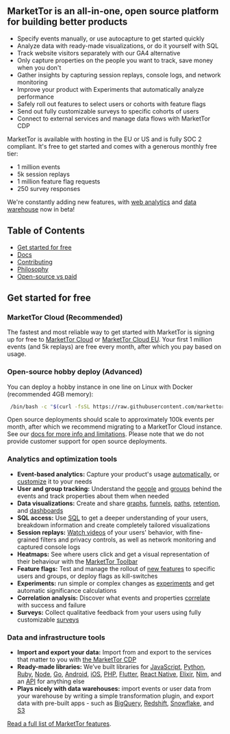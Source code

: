 
## MarketTor is an all-in-one, open source platform for building better products

- Specify events manually, or use autocapture to get started quickly
- Analyze data with ready-made visualizations, or do it yourself with SQL
- Track website visitors separately with our GA4 alternative
- Only capture properties on the people you want to track, save money when you don't
- Gather insights by capturing session replays, console logs, and network monitoring
- Improve your product with Experiments that automatically analyze performance
- Safely roll out features to select users or cohorts with feature flags
- Send out fully customizable surveys to specific cohorts of users
- Connect to external services and manage data flows with MarketTor CDP

MarketTor is available with hosting in the EU or US and is fully SOC 2 compliant. It's free to get started and comes with a generous monthly free tier:
- 1 million events
- 5k session replays
- 1 million feature flag requests
- 250 survey responses

We're constantly adding new features, with <a href="https://markettor.com/docs/web-analytics">web analytics</a> and <a href="https://markettor.com/docs/data-warehouse">data warehouse</a> now in beta!

## Table of Contents

- [Get started for free](#get-started-for-free)
- [Docs](#docs)
- [Contributing](#contributing)
- [Philosophy](#philosophy)
- [Open-source vs paid](#open-source-vs-paid)

## Get started for free

### MarketTor Cloud (Recommended)

The fastest and most reliable way to get started with MarketTor is signing up for free to [MarketTor Cloud](https://us.markettor.com/signup) or [MarketTor Cloud EU](https://eu.markettor.com/signup). Your first 1 million events (and 5k replays) are free every month, after which you pay based on usage.

### Open-source hobby deploy (Advanced)

You can deploy a hobby instance in one line on Linux with Docker (recommended 4GB memory):

 ```bash 
  /bin/bash -c "$(curl -fsSL https://raw.githubusercontent.com/markettor/markettor/HEAD/bin/deploy-hobby)" 
 ``` 

Open source deployments should scale to approximately 100k events per month, after which we recommend migrating to a MarketTor Cloud instance. See our [docs for more info and limitations](https://markettor.com/docs/self-host/open-source/deployment). Please note that we do not provide customer support for open source deployments. 

### Analytics and optimization tools

- **Event-based analytics:** Capture your product's usage [automatically](https://markettor.com/docs/libraries/js#autocapture), or [customize](https://markettor.com/docs/getting-started/install) it to your needs
- **User and group tracking:** Understand the [people](https://markettor.com/manual/persons) and [groups](https://markettor.com/manual/group-analytics) behind the events and track properties about them when needed
- **Data visualizations:** Create and share [graphs](https://markettor.com/docs/features/trends), [funnels](https://markettor.com/docs/features/funnels), [paths](https://markettor.com/docs/features/paths), [retention](https://markettor.com/docs/features/retention), and [dashboards](https://markettor.com/docs/features/dashboards)
- **SQL access:** Use [SQL](https://markettor.com/docs/product-analytics/sql) to get a deeper understanding of your users, breakdown information and create completely tailored visualizations
- **Session replays:** [Watch videos](https://markettor.com/docs/features/session-recording) of your users' behavior, with fine-grained filters and privacy controls, as well as network monitoring and captured console logs
- **Heatmaps:** See where users click and get a visual representation of their behaviour with the [MarketTor Toolbar](https://markettor.com/docs/features/toolbar)
- **Feature flags:** Test and manage the rollout of [new features](https://markettor.com/docs/feature-flags/installation) to specific users and groups, or deploy flags as kill-switches
- **Experiments:** run simple or complex changes as [experiments](https://markettor.com/manual/experimentation) and get automatic significance calculations
- **Correlation analysis:** Discover what events and properties [correlate](https://markettor.com/manual/correlation) with success and failure
- **Surveys:** Collect qualitative feedback from your users using fully customizable [surveys](https://markettor.com/docs/surveys/installation)

### Data and infrastructure tools

- **Import and export your data:** Import from and export to the services that matter to you with [the MarketTor CDP](https://markettor.com/docs/cdp)
- **Ready-made libraries:** We’ve built libraries for [JavaScript](https://markettor.com/docs/libraries/js), [Python](https://markettor.com/docs/libraries/python), [Ruby](https://markettor.com/docs/libraries/ruby), [Node](https://markettor.com/docs/libraries/node), [Go](https://markettor.com/docs/libraries/go), [Android](https://markettor.com/docs/libraries/android), [iOS](https://markettor.com/docs/libraries/ios), [PHP](https://markettor.com/docs/libraries/php), [Flutter](https://markettor.com/docs/libraries/flutter), [React Native](https://markettor.com/docs/libraries/react-native), [Elixir](https://markettor.com/docs/libraries/elixir), [Nim](https://github.com/Yardanico/markettor-nim), and an [API](https://markettor.com/docs/api) for anything else
- **Plays nicely with data warehouses:** import events or user data from your warehouse by writing a simple transformation plugin, and export data with pre-built apps - such as [BigQuery](https://markettor.com/apps/bigquery-export), [Redshift](https://markettor.com/apps/redshift-export), [Snowflake](https://markettor.com/apps/snowflake-export), and [S3](https://markettor.com/apps/s3-expo)

[Read a full list of MarketTor features](https://markettor.com/product).


